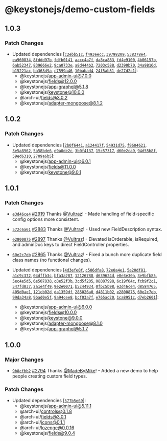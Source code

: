 # @keystonejs/demo-custom-fields

## 1.0.3

### Patch Changes

- Updated dependencies [[`c2ebb51c`](https://github.com/keystonejs/keystone/commit/c2ebb51c786297879fe9fac2007804055631e9e2), [`f493eecc`](https://github.com/keystonejs/keystone/commit/f493eecc34a0f1a6ba9f8eea1c34882784c1b5fe), [`39798209`](https://github.com/keystonejs/keystone/commit/39798209642571d3ba698e11410f5161cd1943bb), [`538378e4`](https://github.com/keystonejs/keystone/commit/538378e4eb143dbe6e7a943408e0af302eb86b85), [`ea960834`](https://github.com/keystonejs/keystone/commit/ea960834262cec66f52fa39c1b3b07b702b3cd4d), [`8fddd97b`](https://github.com/keystonejs/keystone/commit/8fddd97b20f1928ff7306d5d0dcc96e58ffe55fb), [`fdfb0141`](https://github.com/keystonejs/keystone/commit/fdfb01417b6d330342f4b6c326767c9567e35ca5), [`aacc4a7f`](https://github.com/keystonejs/keystone/commit/aacc4a7f8f88c242ae4bd784330d25056842d3fb), [`da8ca883`](https://github.com/keystonejs/keystone/commit/da8ca8835a910cc9b2f53e12ddaef88ffc194695), [`fd4e9100`](https://github.com/keystonejs/keystone/commit/fd4e9100a636e0654db45d2471ce47a19b753647), [`4b06157b`](https://github.com/keystonejs/keystone/commit/4b06157be6cffde2d88969823f7c410fefd82317), [`6ab52347`](https://github.com/keystonejs/keystone/commit/6ab523476ceca5ad57e7833ebd172b2da6c0b5fd), [`839666e2`](https://github.com/keystonejs/keystone/commit/839666e25d8bffefd034e6344e11d72dd43b925b), [`9ca0733e`](https://github.com/keystonejs/keystone/commit/9ca0733e57b525a7efdfdedfb7c80364e186994e), [`a8d444b2`](https://github.com/keystonejs/keystone/commit/a8d444b25109f84e9d4659f2a260c5ad65f93393), [`7203c588`](https://github.com/keystonejs/keystone/commit/7203c588901c46fae1550f3596cab43a1dd5052a), [`d2390b70`](https://github.com/keystonejs/keystone/commit/d2390b703d30e0b4264ab6ed9b1ba4d7bb9fca6c), [`34a9816d`](https://github.com/keystonejs/keystone/commit/34a9816d3c40a35409be735e748cea2c6d5aa895), [`b15221ac`](https://github.com/keystonejs/keystone/commit/b15221ac21746b1380ddb31395cdd386d52920a9), [`ba363d9a`](https://github.com/keystonejs/keystone/commit/ba363d9a82d3ca3ec464547a5d9e38354bc2a172), [`c7599a46`](https://github.com/keystonejs/keystone/commit/c7599a46f05108b10b3a805a20b77b4d834e616d), [`10babad4`](https://github.com/keystonejs/keystone/commit/10babad4b4135738bc0633b113e5c96d3ddb9e9f), [`24f5ab51`](https://github.com/keystonejs/keystone/commit/24f5ab51c69d744fb0e1f47a0723c2cc70492010), [`de27d2c1`](https://github.com/keystonejs/keystone/commit/de27d2c16b520ae5126a74efb85c70ae88ae6b60)]:
  - @keystonejs/app-admin-ui@7.0.0
  - @keystonejs/fields@12.0.0
  - @keystonejs/app-graphql@5.1.8
  - @keystonejs/keystone@10.0.0
  - @arch-ui/fields@3.0.2
  - @keystonejs/adapter-mongoose@8.1.2

## 1.0.2

### Patch Changes

- Updated dependencies [[`2b0f6441`](https://github.com/keystonejs/keystone/commit/2b0f6441e50787a4a82f417b573078717b39e9be), [`a124417f`](https://github.com/keystonejs/keystone/commit/a124417fddc75889db5e4e8e0d5625fb4af12590), [`54931d75`](https://github.com/keystonejs/keystone/commit/54931d75d3f26f4f300c2c4c3ee65ed3183b4a6a), [`f9604621`](https://github.com/keystonejs/keystone/commit/f9604621048afceb071a43c7b8d36d944555487f), [`3e5a8962`](https://github.com/keystonejs/keystone/commit/3e5a8962cc982765574464537904008be975b446), [`5a58bde6`](https://github.com/keystonejs/keystone/commit/5a58bde636f551f2d241086d47781d3c88852b99), [`e9a0de2c`](https://github.com/keystonejs/keystone/commit/e9a0de2cc03c211beca01ec206244105bdca6afc), [`3b0f4137`](https://github.com/keystonejs/keystone/commit/3b0f4137df4112c79e6db57ae68fe04ad338da4c), [`15c57317`](https://github.com/keystonejs/keystone/commit/15c573178fa056912503f3ed83efeccceabba3ec), [`d60e2ca9`](https://github.com/keystonejs/keystone/commit/d60e2ca91ab4a7dd815e030bcc92991c3380fa7e), [`94d55b8f`](https://github.com/keystonejs/keystone/commit/94d55b8fc3a334a556c19765063e9efb594b41a7), [`59ed6310`](https://github.com/keystonejs/keystone/commit/59ed6310bacc76f571639de048689becbedbeac5), [`2709a6b5`](https://github.com/keystonejs/keystone/commit/2709a6b512fe636d979837599b67bdb17b2517b1)]:
  - @keystonejs/app-admin-ui@6.0.1
  - @keystonejs/fields@11.0.0
  - @keystonejs/keystone@9.0.1

## 1.0.1

### Patch Changes

- [`e3d46ce4`](https://github.com/keystonejs/keystone/commit/e3d46ce4bd9f9ec8808ab3194672c6849e624e27) [#2919](https://github.com/keystonejs/keystone/pull/2919) Thanks [@Vultraz](https://github.com/Vultraz)! - Made handling of field-specific config options more consistent.

* [`572c6a61`](https://github.com/keystonejs/keystone/commit/572c6a614f39dfa5c5c57ec60388044a8e8f1272) [#2883](https://github.com/keystonejs/keystone/pull/2883) Thanks [@Vultraz](https://github.com/Vultraz)! - Used new FieldDescription syntax.

- [`e2800875`](https://github.com/keystonejs/keystone/commit/e28008756cbcc1e07e012a9fdb0cfa0ad94f3673) [#2897](https://github.com/keystonejs/keystone/pull/2897) Thanks [@Vultraz](https://github.com/Vultraz)! - Elevated isOrderable, isRequired, and adminDoc keys to direct FieldController properties.

* [`60e2c7eb`](https://github.com/keystonejs/keystone/commit/60e2c7eb2298a016c68a19a056040a3b45beab2a) [#2865](https://github.com/keystonejs/keystone/pull/2865) Thanks [@Vultraz](https://github.com/Vultraz)! - Fixed a bunch more duplicate field class names (no functional changes).

* Updated dependencies [[`4d3efe0f`](https://github.com/keystonejs/keystone/commit/4d3efe0fb65e0155c130cf3e0c378f024965f46d), [`c506dfa8`](https://github.com/keystonejs/keystone/commit/c506dfa81a5ef3640716f69412b1a37c947d4f95), [`72e0a4e1`](https://github.com/keystonejs/keystone/commit/72e0a4e19942df11c72d11c2cf6ee9bc94300d87), [`5e20df81`](https://github.com/keystonejs/keystone/commit/5e20df81aaa8b464071c1e0adc64635752163362), [`a1c9c372`](https://github.com/keystonejs/keystone/commit/a1c9c372c274de8cb0d0012c0d5c20c46f356b0a), [`04dffb3c`](https://github.com/keystonejs/keystone/commit/04dffb3c0abd03712df431ff57b3271b10f4f47b), [`bfa3a287`](https://github.com/keystonejs/keystone/commit/bfa3a287a40f625b74d1f430dff6826296bb7019), [`12126788`](https://github.com/keystonejs/keystone/commit/121267885eb3e279eb5b6d035568f547323dd245), [`d639624d`](https://github.com/keystonejs/keystone/commit/d639624db8615b52731af56fea0ae9c573ef38a1), [`e0e3e30a`](https://github.com/keystonejs/keystone/commit/e0e3e30a9051741de3f5a0c12ba00f2238d54800), [`3e9bfb85`](https://github.com/keystonejs/keystone/commit/3e9bfb854196dffcca98f60c5de9ad463d79f4f2), [`5ec4e5d5`](https://github.com/keystonejs/keystone/commit/5ec4e5d547503baeae2ac2f6317b66c2ebae93b7), [`6e507838`](https://github.com/keystonejs/keystone/commit/6e5078380e1d17eb2884554eef114fdd521a15f4), [`c8e52f3b`](https://github.com/keystonejs/keystone/commit/c8e52f3ba892269922c1ed3af0c2114f07387704), [`3cd5f205`](https://github.com/keystonejs/keystone/commit/3cd5f205348311a2ad00875782530b96c3c477af), [`08087998`](https://github.com/keystonejs/keystone/commit/08087998af0045aa45b26d721f75639cd279ae1b), [`6c19f04c`](https://github.com/keystonejs/keystone/commit/6c19f04c0e5ce972283562daebe60c9f4a29c55c), [`fcb9f2c1`](https://github.com/keystonejs/keystone/commit/fcb9f2c1751ec866adddeb6946e8ab60ffef06e6), [`547fd837`](https://github.com/keystonejs/keystone/commit/547fd8373797f0cb5d8dd0acd193750686053fac), [`2a1e4f49`](https://github.com/keystonejs/keystone/commit/2a1e4f49d7f234c49e5b04440ff786ddf3e9e7ed), [`9e2e0071`](https://github.com/keystonejs/keystone/commit/9e2e00715aff50f2ddfedf3dbc14f390275ff23b), [`b5c44934`](https://github.com/keystonejs/keystone/commit/b5c4493442c5e4cfeba23c058a9a6819c628aab9), [`0fbc5b98`](https://github.com/keystonejs/keystone/commit/0fbc5b989a9f96248d1bd7f2f589fe77cb1d8f7d), [`e3d46ce4`](https://github.com/keystonejs/keystone/commit/e3d46ce4bd9f9ec8808ab3194672c6849e624e27), [`d8584765`](https://github.com/keystonejs/keystone/commit/d85847652e224e5000e036be2df0b8a45ab96385), [`405d0ae1`](https://github.com/keystonejs/keystone/commit/405d0ae1d332e31423db43f58ac26c25abbe94a3), [`121cb02d`](https://github.com/keystonejs/keystone/commit/121cb02d1c9886a24bfa14c985ede48d6a56edca), [`da1359df`](https://github.com/keystonejs/keystone/commit/da1359dfc1bff7e27505eff876efe3a0865bae2d), [`285026a0`](https://github.com/keystonejs/keystone/commit/285026a04ffce23ab72d7defc18ced2e980b0de4), [`d4811b02`](https://github.com/keystonejs/keystone/commit/d4811b0231c5d64e95dbbce57531df0931d4defa), [`e2800875`](https://github.com/keystonejs/keystone/commit/e28008756cbcc1e07e012a9fdb0cfa0ad94f3673), [`60e2c7eb`](https://github.com/keystonejs/keystone/commit/60e2c7eb2298a016c68a19a056040a3b45beab2a), [`99da34a8`](https://github.com/keystonejs/keystone/commit/99da34a8db26b8861b08cee330407605e787a80c), [`9bad0e5f`](https://github.com/keystonejs/keystone/commit/9bad0e5fe67d2379537f4cb145058c6c809b3533), [`9a94cee8`](https://github.com/keystonejs/keystone/commit/9a94cee8e59fdf7956d82887390dfb84bf6185fa), [`bcf03a7f`](https://github.com/keystonejs/keystone/commit/bcf03a7f8067a3f29f22dde397b957bf5cee1a07), [`e765ad20`](https://github.com/keystonejs/keystone/commit/e765ad20abae9838f64b72b7d43767ec87db336a), [`1ca8951c`](https://github.com/keystonejs/keystone/commit/1ca8951c71c5af3b0ff338a9a6a8733231fb90c4), [`d7eb2601`](https://github.com/keystonejs/keystone/commit/d7eb260144d2aa31e7ef4e636e7a23f91dc37285)]:
  - @keystonejs/app-admin-ui@6.0.0
  - @keystonejs/fields@10.0.0
  - @keystonejs/keystone@9.0.0
  - @keystonejs/adapter-mongoose@8.1.0
  - @keystonejs/app-graphql@5.1.7

## 1.0.0

### Major Changes

- [`9b8cfbb2`](https://github.com/keystonejs/keystone/commit/9b8cfbb230480a74818c87e9a53b05a5154a24fe) [#2794](https://github.com/keystonejs/keystone/pull/2794) Thanks [@MadeByMike](https://github.com/MadeByMike)! - Added a new demo to help people creating custom field types.

### Patch Changes

- Updated dependencies [[`577b5e69`](https://github.com/keystonejs/keystone/commit/577b5e69ac4f949d1be2a80d8f391cb0a4b1333a)]:
  - @keystonejs/app-admin-ui@5.11.1
  - @arch-ui/controls@0.1.8
  - @arch-ui/fields@3.0.1
  - @arch-ui/icons@0.1.1
  - @arch-ui/lozenge@0.0.16
  - @keystonejs/fields@9.0.4

